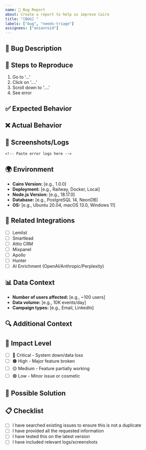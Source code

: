 ```yaml
---
name: 🐛 Bug Report
about: Create a report to help us improve Cairo
title: "[BUG] "
labels: ["bug", "needs-triage"]
assignees: ["anianroid"]
---
```


## 🐛 Bug Description

<!-- A clear and concise description of what the bug is -->

## 🔄 Steps to Reproduce

<!-- Steps to reproduce the behavior -->

1. Go to '...'
2. Click on '....'
3. Scroll down to '....'
4. See error

## ✅ Expected Behavior

<!-- A clear and concise description of what you expected to happen -->

## ❌ Actual Behavior

<!-- A clear and concise description of what actually happened -->

## 📸 Screenshots/Logs

<!-- If applicable, add screenshots or error logs to help explain your problem -->

```
<!-- Paste error logs here -->
```

## 🌍 Environment

<!-- Please complete the following information -->

- **Cairo Version:** [e.g., 1.0.0]
- **Deployment:** [e.g., Railway, Docker, Local]
- **Node.js Version:** [e.g., 18.17.0]
- **Database:** [e.g., PostgreSQL 14, NeonDB]
- **OS:** [e.g., Ubuntu 20.04, macOS 13.0, Windows 11]

## 🔗 Related Integrations

<!-- Check all that apply -->

- [ ] Lemlist
- [ ] Smartlead
- [ ] Attio CRM
- [ ] Mixpanel
- [ ] Apollo
- [ ] Hunter
- [ ] AI Enrichment (OpenAI/Anthropic/Perplexity)

## 📊 Data Context

<!-- If relevant to the bug -->

- **Number of users affected:** [e.g., ~100 users]
- **Data volume:** [e.g., 10K events/day]
- **Campaign types:** [e.g., Email, LinkedIn]

## 🔍 Additional Context

<!-- Add any other context about the problem here -->

## 🚨 Impact Level

<!-- How critical is this bug? -->

- [ ] 🔴 Critical - System down/data loss
- [ ] 🟠 High - Major feature broken
- [ ] 🟡 Medium - Feature partially working
- [ ] 🟢 Low - Minor issue or cosmetic

## 🔧 Possible Solution

<!-- If you have suggestions on how to fix this bug -->

## 📋 Checklist

- [ ] I have searched existing issues to ensure this is not a duplicate
- [ ] I have provided all the requested information
- [ ] I have tested this on the latest version
- [ ] I have included relevant logs/screenshots
